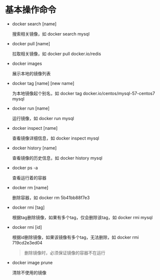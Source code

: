 # 基本操作命令

- docker search [name]

    搜索相关镜像，如 docker search mysql

- docker pull [name]

    拉取相关镜像，如 docker pull docker.io/redis

- docker images

    展示本地的镜像列表

- docker tag [name] [new name]

    为本地镜像起个别名，如 docker tag docker.io/centos/mysql-57-centos7 mysql

- docker run [name]

    运行镜像，如 docker run mysql

- docker inspect [name]

    查看镜像详细信息，如 docker inspect mysql

- docker history [name]

    查看镜像的历史信息，如 docker history mysql

- docker ps -a

    查看运行着的容器

- docker rm [name]

    删除容器，如 docker rm 5b41bb88f7e3

- docker rmi [tag]

    根据tag删除镜像，如果有多个tag，仅会删除该tag，如 docker rmi mysql

- docker rmi [id]

    根据id删除镜像，如果该镜像有多个tag，无法删除，如 docker rmi 719cd2e3ed04

    > 删除镜像时，必须保证镜像的容器不在运行

- docker image prune

    清除不使用的镜像